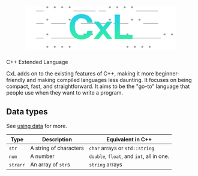 <div align="center">

  # <img src="https://raw.githubusercontent.com/aarikpokras/CxL/refs/heads/master/images/hero-tpn.png" alt="CxL" width="400" />
</div>
C++ Extended Language

CxL adds on to the existing features of C++, making it more beginner-friendly and making compiled languages less daunting. It focuses on being compact, fast, and straightforward. It aims to be the "go-to" language that people use when they want to write a program.

## Data types
See [using data](https://github.com/aarikpokras/CxL/wiki/Data#using-data) for more.

|Type|Description|Equivalent in C++|
|--|--|--|
|`str`|A string of characters|`char` arrays or `std::string`|
|`num`|A number|`double`, `float`, and `int`, all in one.|
|`strarr`|An array of `str`s|`string` arrays|
